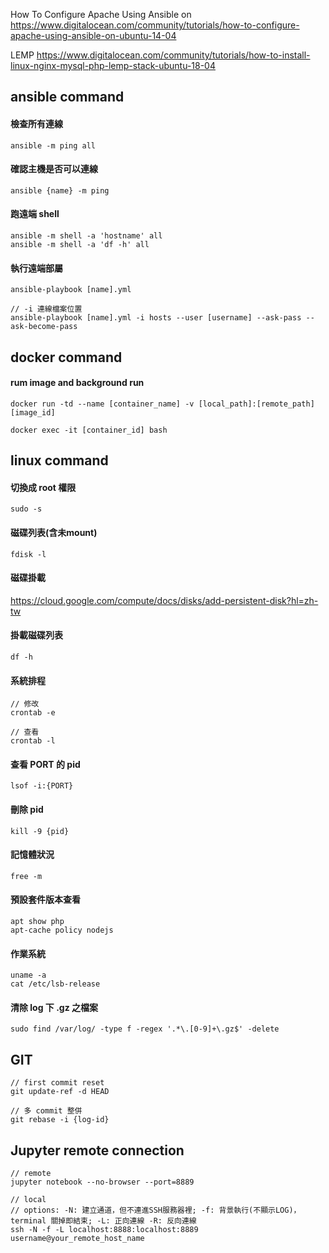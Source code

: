 
How To Configure Apache Using Ansible on 
    https://www.digitalocean.com/community/tutorials/how-to-configure-apache-using-ansible-on-ubuntu-14-04

LEMP
    https://www.digitalocean.com/community/tutorials/how-to-install-linux-nginx-mysql-php-lemp-stack-ubuntu-18-04

## ansible command


#### 檢查所有連線

	ansible -m ping all
	
#### 確認主機是否可以連線

	ansible {name} -m ping
	
#### 跑遠端 shell

	ansible -m shell -a 'hostname' all
	ansible -m shell -a 'df -h' all
	
#### 執行遠端部屬

	ansible-playbook [name].yml
	
	// -i 連線檔案位置
	ansible-playbook [name].yml -i hosts --user [username] --ask-pass --ask-become-pass

## docker command

#### rum image and background run

	docker run -td --name [container_name] -v [local_path]:[remote_path] [image_id]
	
	docker exec -it [container_id] bash

## linux command

#### 切換成 root 權限

	sudo -s

#### 磁碟列表(含未mount)

	fdisk -l

#### 磁碟掛載

<https://cloud.google.com/compute/docs/disks/add-persistent-disk?hl=zh-tw>

#### 掛載磁碟列表

	df -h

#### 系統排程

	// 修改
	crontab -e
	
	// 查看
	crontab -l

#### 查看 PORT 的 pid
	lsof -i:{PORT}

#### 刪除 pid
	kill -9 {pid}
	
#### 記憶體狀況
	free -m
	
#### 預設套件版本查看
	apt show php
	apt-cache policy nodejs
	
#### 作業系統
	uname -a
	cat /etc/lsb-release
	
#### 清除 log 下 .gz 之檔案
	sudo find /var/log/ -type f -regex '.*\.[0-9]+\.gz$' -delete
	
## GIT
	// first commit reset 
	git update-ref -d HEAD
	
	// 多 commit 整併
	git rebase -i {log-id}

## Jupyter remote connection
	// remote
	jupyter notebook --no-browser --port=8889
	
	// local 
	// options: -N: 建立通道，但不連進SSH服務器裡; -f: 背景執行(不顯示LOG)，terminal 關掉即結束; -L: 正向連線 -R: 反向連線
	ssh -N -f -L localhost:8888:localhost:8889 username@your_remote_host_name
	

